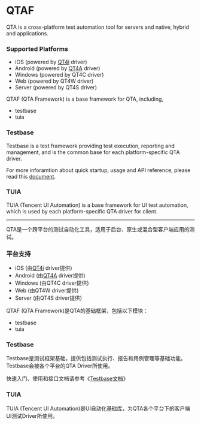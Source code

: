 # QTAF

QTA is a cross-platform test automation tool for servers and native, hybrid and applications.

### Supported Platforms

* iOS (powered by [QT4i](https://github.com/tencent/QT4i) driver)
* Android (powered by [QT4A](https://github.com/tencent/QT4A) driver)
* Windows (powered by QT4C driver)
* Web (powered by QT4W driver)
* Server (powered by QT4S driver)

QTAF (QTA Framework) is a base framework for QTA, including,

* testbase
* tuia

### Testbase

Testbase is a test framework providing test execution, reporting and management, and is the common base for each platform-specific QTA driver.

For more inforamtion about quick startup, usage and API reference, please read this [document](http://testbase.readthedocs.io/cn/latest/).


### TUIA

TUIA (Tencent UI Automation) is a base framework for UI test automation, which is used by each platform-specific QTA driver for client.




------------------------------

QTA是一个跨平台的测试自动化工具，适用于后台、原生或混合型客户端应用的测试。

### 平台支持

* iOS (由[QT4i](https://github.com/tencent/QT4i) driver提供)
* Android (由[QT4A](https://github.com/tencent/QT4A) driver提供)
* Windows (由QT4C driver提供)
* Web (由QT4W driver提供)
* Server (由QT4S driver提供)


QTAF (QTA Framework)是QTA的基础框架，包括以下模块：

* testbase
* tuia

### Testbase

Testbase是测试框架基础，提供包括测试执行、报告和用例管理等基础功能。Testbase会被各个平台的QTA Driver所使用。

快速入门、使用和接口文档请参考《[Testbase文档](http://testbase.readthedocs.io/cn/latest/)》


### TUIA

TUIA (Tencent UI Automation)是UI自动化基础库，为QTA各个平台下的客户端UI测试Driver所使用。
